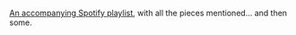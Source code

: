 ---
---

[An accompanying Spotify playlist][playlist], with all the pieces mentioned...
and then some.

[playlist]: https://open.spotify.com/playlist/5vls3meNEdYTtfj6xkJUfZ?si=m_xwv5tnTpKtiAVt7HpPxw